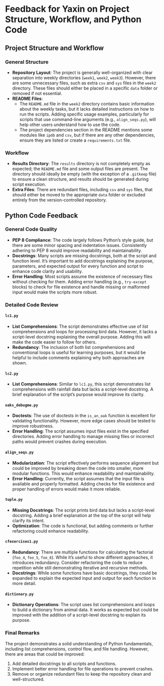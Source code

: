 
# Feedback for Yaxin on Project Structure, Workflow, and Python Code

## Project Structure and Workflow

### General Structure
- **Repository Layout**: The project is generally well-organized with clear separation into weekly directories (`week1`, `week2`, `week3`). However, there are some unnecessary files, such as extra `csv` and `sys` files in the `week2` directory. These files should either be placed in a specific `data` folder or removed if not essential.
- **README Files**:
  - The `README.md` file in the `week2` directory contains basic information about the weekly tasks, but it lacks detailed instructions on how to run the scripts. Adding specific usage examples, particularly for scripts that use command-line arguments (e.g., `align_seqs.py`), will help other users understand how to use the code.
  - The project dependencies section in the README mentions some modules like `ipdb` and `csv`, but if there are any other dependencies, ensure they are listed or create a `requirements.txt` file.

### Workflow
- **Results Directory**: The `results` directory is not completely empty as expected; the `README.md` file and some output files are present. The directory should ideally be empty (with the exception of a `.gitkeep` file) to ensure a clean structure, and results should be generated during script execution.
- **Extra Files**: There are redundant files, including `csv` and `sys` files, that should either be moved to the appropriate `data` folder or excluded entirely from the version-controlled repository.

## Python Code Feedback

### General Code Quality
- **PEP 8 Compliance**: The code largely follows Python’s style guide, but there are some minor spacing and indentation issues. Consistently adhering to PEP 8 would improve readability and maintainability.
- **Docstrings**: Many scripts are missing docstrings, both at the script and function level. It’s important to add docstrings explaining the purpose, parameters, and expected output for every function and script to enhance code clarity and usability.
- **Error Handling**: Most scripts assume the existence of necessary files without checking for them. Adding error handling (e.g., `try-except` blocks) to check for file existence and handle missing or malformed input would make the scripts more robust.

### Detailed Code Review

#### `lc1.py`
- **List Comprehensions**: The script demonstrates effective use of list comprehensions and loops for processing bird data. However, it lacks a script-level docstring explaining the overall purpose. Adding this will make the code easier to follow for others.
- **Redundancy**: The inclusion of both list comprehensions and conventional loops is useful for learning purposes, but it would be helpful to include comments explaining why both approaches are shown.

#### `lc2.py`
- **List Comprehensions**: Similar to `lc1.py`, this script demonstrates list comprehensions with rainfall data but lacks a script-level docstring. A brief explanation of the script’s purpose would improve its clarity.

#### `oaks_debugme.py`
- **Doctests**: The use of doctests in the `is_an_oak` function is excellent for validating functionality. However, more edge cases should be tested to improve robustness.
- **Error Handling**: The script assumes input files exist in the specified directories. Adding error handling to manage missing files or incorrect paths would prevent crashes during execution.

#### `align_seqs.py`
- **Modularization**: The script effectively performs sequence alignment but could be improved by breaking down the code into smaller, more modular functions. This would enhance readability and maintainability.
- **Error Handling**: Currently, the script assumes that the input file is available and properly formatted. Adding checks for file existence and proper handling of errors would make it more reliable.

#### `tuple.py`
- **Missing Docstrings**: The script prints bird data but lacks a script-level docstring. Adding a brief explanation at the top of the script will help clarify its intent.
- **Optimization**: The code is functional, but adding comments or further refactoring could enhance readability.

#### `cfexercises1.py`
- **Redundancy**: There are multiple functions for calculating the factorial (`foo_4`, `foo_5`, `foo_6`). While it’s useful to show different approaches, it introduces redundancy. Consider refactoring the code to reduce repetition while still demonstrating iterative and recursive methods.
- **Docstrings**: While some functions have basic docstrings, they could be expanded to explain the expected input and output for each function in more detail.

#### `dictionary.py`
- **Dictionary Operations**: The script uses list comprehensions and loops to build a dictionary from animal data. It works as expected but could be improved with the addition of a script-level docstring to explain its purpose.

### Final Remarks
The project demonstrates a solid understanding of Python fundamentals, including list comprehensions, control flow, and file handling. However, there are areas that could be improved:
1. Add detailed docstrings to all scripts and functions.
2. Implement better error handling for file operations to prevent crashes.
3. Remove or organize redundant files to keep the repository clean and well-structured.
